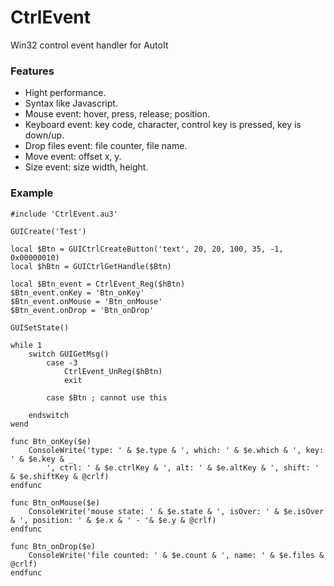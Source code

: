 # CtrlEvent
Win32 control event handler for AutoIt

### Features

- Hight performance.
- Syntax like Javascript.
- Mouse event: hover, press, release; position.
- Keyboard event: key code, character, control key is pressed, key is down/up.
- Drop files event: file counter, file name.
- Move event: offset x, y.
- Size event: size width, height.

### Example

```au3
#include 'CtrlEvent.au3'

GUICreate('Test')

local $Btn = GUICtrlCreateButton('text', 20, 20, 100, 35, -1, 0x00000010)
local $hBtn = GUICtrlGetHandle($Btn)

local $Btn_event = CtrlEvent_Reg($hBtn)
$Btn_event.onKey = 'Btn_onKey'
$Btn_event.onMouse = 'Btn_onMouse'
$Btn_event.onDrop = 'Btn_onDrop'

GUISetState()

while 1
	switch GUIGetMsg()
		case -3
			CtrlEvent_UnReg($hBtn)
			exit

		case $Btn ; cannot use this

	endswitch
wend

func Btn_onKey($e)
	ConsoleWrite('type: ' & $e.type & ', which: ' & $e.which & ', key: ' & $e.key & _
		', ctrl: ' & $e.ctrlKey & ', alt: ' & $e.altKey & ', shift: ' & $e.shiftKey & @crlf)
endfunc

func Btn_onMouse($e)
	ConsoleWrite('mouse state: ' & $e.state & ', isOver: ' & $e.isOver & ', position: ' & $e.x & ' - '& $e.y & @crlf)
endfunc

func Btn_onDrop($e)
	ConsoleWrite('file counted: ' & $e.count & ', name: ' & $e.files & @crlf)
endfunc
```

